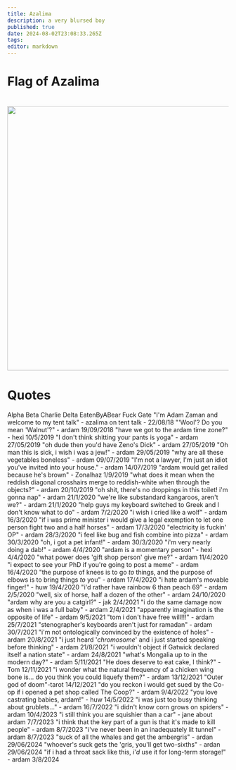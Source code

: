 ```yaml
---
title: Azalima
description: a very blursed boy
published: true
date: 2024-08-02T23:08:33.265Z
tags: 
editor: markdown
---
```


# Flag of Azalima

<img src=https://cesque.com/storage/21/11/08/164198442597.png width=600px style=margin-top:20px>

# Quotes

Alpha Beta Charlie Delta EatenByABear Fuck Gate
"I'm Adam Zaman and welcome to my tent talk" - azalima on tent talk - 22/08/18
"'Wool'? Do you mean 'Walnut'?" - ardam 19/09/2018
"have we got to the ardam time zone?" - hexi 10/5/2019
"I don't think shitting your pants is yoga" - ardam 27/05/2019
"oh dude then you'd have Zeno's Dick" - ardam 27/05/2019
"Oh man this is sick, i wish i was a jew!" - ardam 29/05/2019
"why are all these vegetables boneless" - ardam 09/07/2019
"I'm not a lawyer, I'm just an idiot you've invited into your house." - ardam 14/07/2019
"ardam would get railed because he's brown" - Zonalhaz 1/9/2019
"what does it mean when the reddish diagonal crosshairs merge to reddish-white when through the objects?" - ardam 20/10/2019
"oh shit, there's no droppings in this toilet! i'm gonna nap" - ardam 21/1/2020
"we're like substandard kangaroos, aren't we?" - ardam 21/1/2020
"help guys my keyboard switched to Greek and I don't know what to do" - ardam 7/2/2020
"i wish i cried like a wolf" - ardam 16/3/2020
"if i was prime minister i would give a legal exemption to let one person fight two and a half horses" - ardam 17/3/2020
"electricity is fuckin' OP" - ardam 28/3/2020
"i feel like bug and fish combine into pizza" - ardam 30/3/2020
"oh, i got a pet infant!" - ardam 30/3/2020
"i'm very nearly doing a dab!" - ardam 4/4/2020
"ardam is a momentary person" - hexi 4/4/2020
"what power does 'gift shop person' give me?" - ardam 11/4/2020
"i expect to see your PhD if you're going to post a meme" - ardam 16/4/2020
"the purpose of knees is to go *to* things, and the purpose of elbows is to bring things *to* you" - ardam 17/4/2020
"i hate ardam's movable finger!" - huw 19/4/2020
"i'd rather have rainbow 6 than peach 69" - ardam 2/5/2020
"well, six of horse, half a dozen of the other" - ardam 24/10/2020
"ardam why are you a catgirl?" - jak 2/4/2021
"i do the same damage now as when i was a full baby" - ardam 2/4/2021
"apparently imagination is the opposite of life" - ardam 9/5/2021
"tom i don't have free will!!!" - ardam 25/7/2021
"stenographer's keyboards aren't just for ramadan" - ardam 30/7/2021
"i'm not ontologically convinced by the existence of holes" - ardam 20/8/2021
"i just heard '*chromosome*' and i just started speaking before thinking" - ardam 21/8/2021
"i wouldn't object if Gatwick declared itself a nation state" - ardam 24/8/2021
"what's Mongalia up to in the modern day?" - ardam 5/11/2021
"He does deserve to eat cake, I think?" - Tom 12/11/2021
"i wonder what the natural frequency of a chicken wing bone is... do you think you could liquefy them?" - ardam 13/12/2021
"Outer god of doom"-tarot 14/12/2021
"do you reckon i would get sued by the Co-op if i opened a pet shop called The Coop?" - ardam 9/4/2022
"you love castrating babies, ardam!" - huw 14/5/2022
"i was just too busy thinking about grublets..." - ardam 16/7/2022
"i didn't know corn grows on spiders" - ardam 10/4/2023
"i still think you are squishier than a car" - jane about ardam 7/7/2023
"i think that the key part of a gun is that it's made to kill people" - ardam 8/7/2023
"i've never been in an inadequately lit tunnel" - ardam 8/7/2023
"suck of all the whales and get the ambergris" - ardan 29/06/2024
"whoever's suck gets the 'gris, you'll get two-sixths" - ardan 29/06/2024
"if i had a throat sack like this, *i'd* use it for long-term storage!" - ardam 3/8/2024